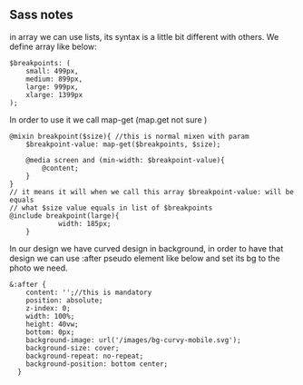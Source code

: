 ## Sass notes

in array we can use lists, its syntax is a little bit different with others.
We define array like below:

```
$breakpoints: (
    small: 499px,
    medium: 899px,
    large: 999px,
    xlarge: 1399px
);
```

In order to use it we call map-get (map.get not sure )

```
@mixin breakpoint($size){ //this is normal mixen with param
    $breakpoint-value: map-get($breakpoints, $size);

    @media screen and (min-width: $breakpoint-value){
        @content;
    }
}
// it means it will when we call this array $breakpoint-value: will be equals
// what $size value equals in list of $breakpoints
@include breakpoint(large){
            width: 185px;
    }
```

In our design we have curved design in background, in order to have that design we can use :after pseudo element like below and set its bg to the photo we need.

```
&:after {
    content: '';//this is mandatory
    position: absolute;
    z-index: 0;
    width: 100%;
    height: 40vw;
    bottom: 0px;
    background-image: url('/images/bg-curvy-mobile.svg');
    background-size: cover;
    background-repeat: no-repeat;
    background-position: bottom center;
  }
```
